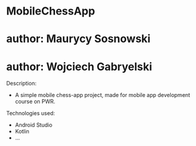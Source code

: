 # MobileChessApp
# author: Maurycy Sosnowski
# author: Wojciech Gabryelski

Description:
- A simple mobile chess-app project,
made for mobile app development course on PWR.

Technologies used:
- Android Studio
- Kotlin
- ...
